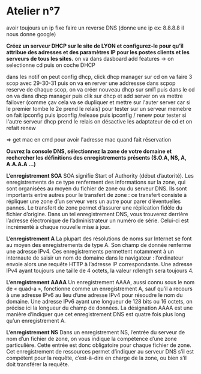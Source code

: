 # Atelier n°7

avoir toujours un ip fixe
faire un reverse DNS (donne une ip ex: 8.8.8.8 il nous donne google)

**Créez un serveur DHCP sur le site de LYON et configurez-le pour qu’il attribue des adresses et des paramètres IP pour les postes clients et les serveurs de tous les sites.**
on va dans dasboard add features -> on selectionne cd puis on coche DHCP

dans les notif on peut config dhcp, click dhcp manager sur cd on va faire 3 scop avec 29-30-31 puis on va en rerver une addressse dans scpop reserve de chaque scop, 
on va créer nouveau dhcp sur sml1 puis dans le cd on va dans dhcp manager puis clik sur dhcp et add server
on va mettre failover (comme çav cela va se dupliquer et mettre sur l'auter server car si le premier tombe le 2e prend le relais)
pour tester sur un serveur memebre on fait ipconfig puis ipconfig /release puis ipconfig / renew
pour tester si l'autre serveur dhcp prend le relais on désactive les adaptateur de cd et on refait renew

=> get mac en cmd pour avoir l'adresse mac quand fait réservation

**Ouvrez la console DNS, sélectionnez la zone de votre domaine et rechercher les définitions des enregistrements présents (S.O.A, NS, A, A.A.A.A …)**

**L’enregistrement SOA**
SOA signifie Start of Authority (début d’autorité). Les enregistrements de ce type renferment des informations sur la zone, qui sont organisées au moyen du fichier de zone ou du serveur DNS. Ils sont importants entre autres pour le transfert de zone : ce transfert consiste à répliquer une zone d’un serveur vers un autre pour parer d’éventuelles pannes. Le transfert de zone permet d’assurer une réplication fidèle du fichier d’origine. Dans un tel enregistrement DNS, vous trouverez derrière l’adresse électronique de l’administrateur un numéro de série. Celui-ci est incrémenté à chaque nouvelle mise à jour.

**L’enregistrement A**
La plupart des résolutions de noms sur Internet se font au moyen des enregistrements de type A. Son champ de donnée renferme une adresse IPv4. Ces enregistrements permettent notamment à un internaute de saisir un nom de domaine dans le navigateur : l’ordinateur envoie alors une requête HTTP à l’adresse IP correspondante. Une adresse IPv4 ayant toujours une taille de 4 octets, la valeur rdlength sera toujours 4.


**L’enregistrement AAAA**
Un enregistrement AAAA, aussi connu sous le nom de « quad-a », fonctionne comme un enregistrement A, sauf qu’il a recours à une adresse IPv6 au lieu d’une adresse IPv4 pour résoudre le nom du domaine. Une adresse IPv6 ayant une longueur de 128 bits ou 16 octets, on précise ici la longueur du champ de données. La désignation AAAA est une manière d’indiquer que cet enregistrement DNS est quatre fois plus long qu’un enregistrement A.

**L’enregistrement NS**
Dans un enregistrement NS, l’entrée du serveur de nom d’un fichier de zone, on vous indique la compétence d’une zone particulière. Cette entrée est donc obligatoire pour chaque fichier de zone. Cet enregistrement de ressources permet d’indiquer au serveur DNS s’il est compétent pour la requête, c’est-à-dire en charge de la zone, ou bien s’il doit transférer la requête.

